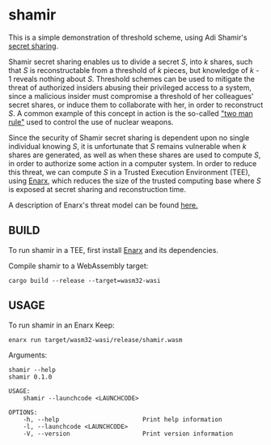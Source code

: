 # shamir

This is a simple demonstration of threshold scheme, using Adi Shamir's [secret
sharing](http://web.mit.edu/6.857/OldStuff/Fall03/ref/Shamir-HowToShareASecret.pdf).

Shamir secret sharing enables us to divide a secret *S*, into *k* shares, such
that *S* is reconstructable from a threshold of *k* pieces, but knowledge of *k* -
1 reveals nothing about *S*. Threshold schemes can be used to mitigate the
threat of authorized insiders abusing their privileged access to a system, since
a malicious insider must compromise a threshold of her colleagues' secret
shares, or induce them to collaborate with her, in order to reconstruct *S*. A
common example of this concept in action is the so-called ["two man
rule"](https://en.wikipedia.org/wiki/Two-man_rule) used to control the use of
nuclear weapons.

Since the security of Shamir secret sharing is dependent upon no single
individual knowing *S*, it is unfortunate that *S* remains vulnerable when *k*
shares are generated, as well as when these shares are used to compute *S*, in
order to authorize some action in a computer system. In order to reduce this
threat, we can compute *S* in a Trusted Execution Environment (TEE), using
[Enarx](https://enarx.dev/), which reduces the size of the trusted computing
base where *S* is exposed at secret sharing and reconstruction time.

A description of Enarx's threat model can be found
[here.](https://enarx.dev/docs/Technical/Threat)

## BUILD

To run shamir in a TEE, first install
[Enarx](https://enarx.dev/docs/Installation/Introduction) and its dependencies.

Compile shamir to a WebAssembly target:

`cargo build --release --target=wasm32-wasi`

## USAGE

To run shamir in an Enarx Keep:

`enarx run target/wasm32-wasi/release/shamir.wasm`

Arguments:

```
shamir --help
shamir 0.1.0

USAGE:
    shamir --launchcode <LAUNCHCODE>

OPTIONS:
    -h, --help                       Print help information
    -l, --launchcode <LAUNCHCODE>    
    -V, --version                    Print version information
```
